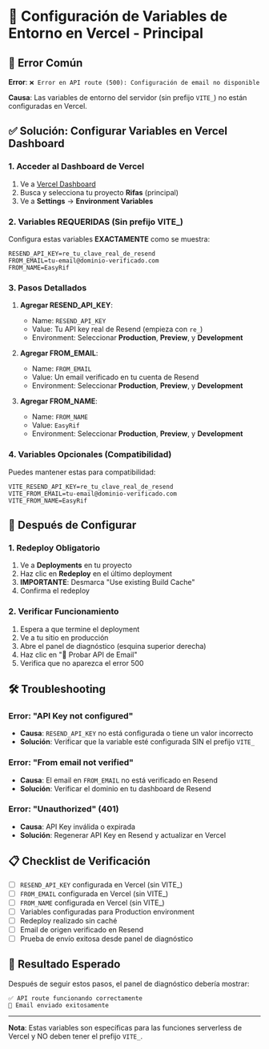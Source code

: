 # 🔧 Configuración de Variables de Entorno en Vercel - Principal

## 🚨 Error Común

**Error**: `❌ Error en API route (500): Configuración de email no disponible`

**Causa**: Las variables de entorno del servidor (sin prefijo `VITE_`) no están configuradas en Vercel.

## ✅ Solución: Configurar Variables en Vercel Dashboard

### 1. Acceder al Dashboard de Vercel

1. Ve a [Vercel Dashboard](https://vercel.com/dashboard)
2. Busca y selecciona tu proyecto **Rifas** (principal)
3. Ve a **Settings** → **Environment Variables**

### 2. Variables REQUERIDAS (Sin prefijo VITE_)

Configura estas variables **EXACTAMENTE** como se muestra:

```
RESEND_API_KEY=re_tu_clave_real_de_resend
FROM_EMAIL=tu-email@dominio-verificado.com
FROM_NAME=EasyRif
```

### 3. Pasos Detallados

1. **Agregar RESEND_API_KEY**:
   - Name: `RESEND_API_KEY`
   - Value: Tu API key real de Resend (empieza con `re_`)
   - Environment: Seleccionar **Production**, **Preview**, y **Development**

2. **Agregar FROM_EMAIL**:
   - Name: `FROM_EMAIL`
   - Value: Un email verificado en tu cuenta de Resend
   - Environment: Seleccionar **Production**, **Preview**, y **Development**

3. **Agregar FROM_NAME**:
   - Name: `FROM_NAME`
   - Value: `EasyRif`
   - Environment: Seleccionar **Production**, **Preview**, y **Development**

### 4. Variables Opcionales (Compatibilidad)

Puedes mantener estas para compatibilidad:

```
VITE_RESEND_API_KEY=re_tu_clave_real_de_resend
VITE_FROM_EMAIL=tu-email@dominio-verificado.com
VITE_FROM_NAME=EasyRif
```

## 🔄 Después de Configurar

### 1. Redeploy Obligatorio

1. Ve a **Deployments** en tu proyecto
2. Haz clic en **Redeploy** en el último deployment
3. **IMPORTANTE**: Desmarca "Use existing Build Cache"
4. Confirma el redeploy

### 2. Verificar Funcionamiento

1. Espera a que termine el deployment
2. Ve a tu sitio en producción
3. Abre el panel de diagnóstico (esquina superior derecha)
4. Haz clic en "🧪 Probar API de Email"
5. Verifica que no aparezca el error 500

## 🛠️ Troubleshooting

### Error: "API Key not configured"
- **Causa**: `RESEND_API_KEY` no está configurada o tiene un valor incorrecto
- **Solución**: Verificar que la variable esté configurada SIN el prefijo `VITE_`

### Error: "From email not verified"
- **Causa**: El email en `FROM_EMAIL` no está verificado en Resend
- **Solución**: Verificar el dominio en tu dashboard de Resend

### Error: "Unauthorized" (401)
- **Causa**: API Key inválida o expirada
- **Solución**: Regenerar API Key en Resend y actualizar en Vercel

## 📋 Checklist de Verificación

- [ ] `RESEND_API_KEY` configurada en Vercel (sin VITE_)
- [ ] `FROM_EMAIL` configurada en Vercel (sin VITE_)
- [ ] `FROM_NAME` configurada en Vercel (sin VITE_)
- [ ] Variables configuradas para Production environment
- [ ] Redeploy realizado sin caché
- [ ] Email de origen verificado en Resend
- [ ] Prueba de envío exitosa desde panel de diagnóstico

## 🎯 Resultado Esperado

Después de seguir estos pasos, el panel de diagnóstico debería mostrar:

```
✅ API route funcionando correctamente
📧 Email enviado exitosamente
```

---

**Nota**: Estas variables son específicas para las funciones serverless de Vercel y NO deben tener el prefijo `VITE_`.